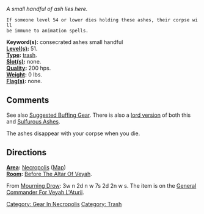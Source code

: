 *A small handful of ash lies here.*

`If someone level 54 or lower dies holding these ashes, their corpse will`  
`be immune to animation spells.`

**Keyword(s):** consecrated ashes small handful  
**[Level(s)](Object_Level "wikilink"):** 51.  
**[Type](:Category:_Object_Types "wikilink"):**
[trash](:Category:_Trash "wikilink").  
**[Slot(s)](Object_Slots "wikilink"):** none.  
**[Quality](Object_Quality "wikilink"):** 200 hps.  
**[Weight](Object_Weight "wikilink"):** 0 lbs.  
**[Flag(s)](:Category:_Object_Flags "wikilink"):** none.  

## Comments

See also [Suggested Buffing
Gear](Suggested_Spellcasting_Gear#Suggested_Buffing_Gear "wikilink").
There is also a [ lord version](Consecrated_Ashes_(Lord) "wikilink") of
both this and [Sulfurous Ashes](Sulfurous_Ashes "wikilink").

The ashes disappear with your corpse when you die.

## Directions

**[Area](:Category:_Areas "wikilink"):**
[Necropolis](:Category:Necropolis "wikilink")
([Map](Necropolis_Map "wikilink"))  
**[Room](:Category:Rooms "wikilink"):** [Before The Altar Of
Veyah](Before_The_Altar_Of_Veyah_(Necropolis) "wikilink").

From [Mourning Drow](Mourning_Drow "wikilink"): 3w n 2d n w 7s 2d 2n w
s. The item is on the [General Commander For Veyah
L'Aturii](General_Commander_For_Veyah_L'Aturii "wikilink").

[Category: Gear In Necropolis](Category:_Gear_In_Necropolis "wikilink")
[Category: Trash](Category:_Trash "wikilink")
